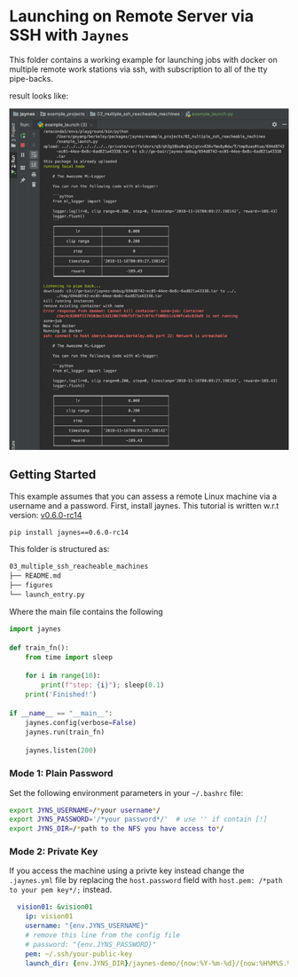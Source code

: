 # Launching on Remote Server via SSH with `Jaynes`

This folder contains a working example for launching jobs with docker on multiple remote 
work stations via ssh, with subscription to all of the tty pipe-backs.

result looks like:

![./figures/multi-ssh-mode.png](./figures/multi-ssh-mode.png)

## Getting Started

This example assumes that you can assess a remote Linux machine via a username and a password. First, install jaynes. This tutorial is written w.r.t version: [v0.6.0-rc14](./releases/v0.6.0-rc14)

```bash
pip install jaynes==0.6.0-rc14
```

 

This folder is structured as:

```bash
03_multiple_ssh_reacheable_machines
├── README.md
├── figures
└── launch_entry.py

```

Where the main file contains the following

```python
import jaynes

def train_fn():
    from time import sleep

    for i in range(10):
        print(f"step: {i}"); sleep(0.1)
    print('Finished!')

if __name__ == "__main__":
    jaynes.config(verbose=False)
    jaynes.run(train_fn)

    jaynes.listen(200)

```



### Mode 1: Plain Password

Set the following environment parameters in your `~/.bashrc` file:

```bash
export JYNS_USERNAME=/*your username*/
export JYNS_PASSWORD='/*your password*/'  # use '' if contain [!]
export JYNS_DIR=/*path to the NFS you have access to*/
```

### Mode 2: Private Key

If you access the machine using a privte key instead change the `.jaynes.yml` file by replacing the `host.password` field with `host.pem: /*path to your pem key*/;` instead.

```yaml
  vision01: &vision01
    ip: vision01
    username: "{env.JYNS_USERNAME}"
    # remove this line from the config file
    # password: "{env.JYNS_PASSWORD}"
    pem: ~/.ssh/your-public-key
    launch_dir: {env.JYNS_DIR}/jaynes-demo/{now:%Y-%m-%d}/{now:%H%M%S.%f}
```

